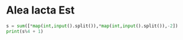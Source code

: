 # Alea Iacta Est

```python
s = sum([*map(int,input().split()),*map(int,input().split()),-2])
print(s%4 + 1)
```
